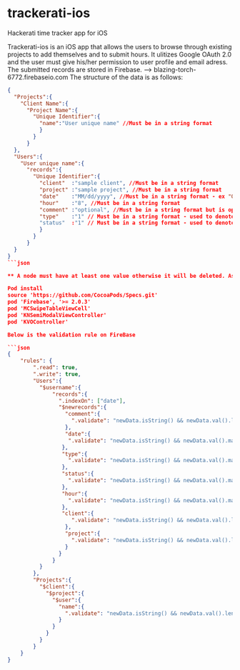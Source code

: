 # trackerati-ios
Hackerati time tracker app for iOS

Trackerati-ios is an iOS app that allows the users to browse through existing projects to add themselves and to submit hours. 
It ulitizes Google OAuth 2.0 and the user must give his/her permission to user profile and email adress.
The submitted records are stored in Firebase. --> blazing-torch-6772.firebaseio.com
The structure of the data is as follows:
```json
{
  "Projects":{
    "Client Name":{
      "Project Name":{
        "Unique Identifier":{
          "name":"User unique name" //Must be in a string format
          }
        }
      }  
  },
  "Users":{
    "User unique name":{
      "records":{
        "Unique Identifier":{
          "client"  :"sample client", //Must be in a string format
          "project" :"sample project", //Must be in a string format
          "date"    :"MM/dd/yyyy", //Must be in a string format - ex "01/05/2015"
          "hour"    :"8", //Must be in a string format
          "comment" :"optional", //Must be in a string format but is optional
          "type"    :"1" // Must be in a string format - used to denote billable ("1") or unbillable ("0")
          "status"  :"1" // Must be in a string format - used to denote full-time ("1") or part-time ("0")
          }
        }
      }
  }
}
```json

** A node must have at least one value otherwise it will be deleted. As such a placeholder is placed in every node to prevent it from deleting. **

Pod install
source 'https://github.com/CocoaPods/Specs.git'
pod 'Firebase', '>= 2.0.3'
pod 'MCSwipeTableViewCell'
pod 'KNSemiModalViewController'
pod 'KVOController'

Below is the validation rule on FireBase

```json
{
    "rules": {
        ".read": true,
        ".write": true,
        "Users":{
          "$username":{
              "records":{
                ".indexOn": ["date"],
                "$newrecords":{
                  "comment":{
                    ".validate": "newData.isString() && newData.val().length < 301" 
                  },
                  "date":{
                   ".validate": "newData.isString() && newData.val().matches(/^(0[1-9]|1[012])[/](0[1-9]|[12][0-9]|3[01])[/](19|20)[0-9][0-9]/) && newData.val().length == 10"
                 },
                 "type":{
                   ".validate": "newData.isString() && newData.val().matches(/^[0-1]/) && newData.val().length == 1"
                 },
                 "status":{
                   ".validate": "newData.isString() && newData.val().matches(/^[0-1]/) && newData.val().length == 1"
                 },
                 "hour":{
                   ".validate": "newData.isString() && newData.val().matches(/^[0.5,1.0,1.5,2.0,2.5,3.0,3.5,4.0,4.5,5.0,5.5,6.0,6.5,7.0,7.5,8.0,8.5,9.0,9.5,10.0, 10.5,11.0,11.5,12.0,12.5,13.0,13.5,14.0,14.5,15.0,15.5,16.0,16.5,17.0,17.5,18.0,18.5,19.0,19.5,20.0,20.5,21.0,21.5,22.0,22.5,23.0,23.5,24.0]/)"
                 },
                 "client":{
                    ".validate": "newData.isString() && newData.val().length > 0 && newData.val().length < 300" 
                  },
                  "project":{
                    ".validate": "newData.isString() && newData.val().length > 0 && newData.val().length < 300" 
                  }
                }
              }  
          }
        },
        "Projects":{
          "$client":{
            "$project":{
              "$user":{
                "name":{
                  ".validate": "newData.isString() && newData.val().length > 0 && newData.val().length < 300 && newData.val().matches(/^[a-zA-Z]/)"   
                }
              }
            }
          }
        }
    }
}
```

